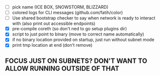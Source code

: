 - [ ] pick name (ICE BOX, SNOWSTORM, BLIZZARD)
- [ ] colored logs for CLI messages (github.com/fatih/color)
- [ ] Use shared bootstrap checker to say when network is ready to interact
  with (also print out accessible endpoints)
- [x] pre-compile coreth (so don't ned to go setup plugins dir)
- [x] script to just point to binary (move to correct name automatically)
- [x] if no binary location provided on startup, just run without subnet mode
- [x] print tmp location at end (don't remove)

## FOCUS JUST ON SUBNETS? DON'T WANT TO ALLOW RUNNING OUTSIDE OF THAT
